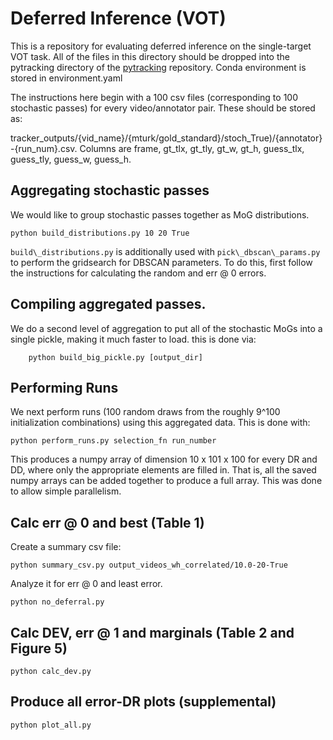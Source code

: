# Deferred Inference (VOT)
This is a repository for evaluating deferred inference on the single-target VOT task. All of the files in this directory should be dropped into the pytracking directory of the [pytracking](https://github.com/visionml/pytracking) repository. Conda environment is stored in environment.yaml

The instructions here begin with a 100 csv files (corresponding to 100 stochastic passes) for every video/annotator pair. These should be stored as:

tracker_outputs/{vid_name}/{mturk/gold_standard}/stoch\_True)/{annotator}-{run\_num}.csv. Columns are frame, gt\_tlx, gt\_tly, gt\_w, gt\_h, guess\_tlx, guess\_tly, guess\_w, guess\_h.

## Aggregating stochastic passes
We would like to group stochastic passes together as MoG distributions.

    python build_distributions.py 10 20 True

`build\_distributions.py` is additionally used with `pick\_dbscan\_params.py` to perform the gridsearch for DBSCAN parameters. To do this, first follow the instructions for calculating the random and err @ 0 errors.

## Compiling aggregated passes.
We do a second level of aggregation to put all of the stochastic MoGs into a single pickle, making it much faster to load. this is done via:

		python build_big_pickle.py [output_dir]

## Performing Runs
We next perform runs (100 random draws from the roughly 9^100 initialization combinations) using this aggregated data. This is done with:

    python perform_runs.py selection_fn run_number

This produces a numpy array of dimension 10 x 101 x 100 for every DR and DD, where only the appropriate elements are filled in. That is, all the saved numpy arrays can be added together to produce a full array. This was done to allow simple parallelism.

## Calc err @ 0 and best (Table 1)
Create a summary csv file:

    python summary_csv.py output_videos_wh_correlated/10.0-20-True

Analyze it for err @ 0 and least error.

    python no_deferral.py

## Calc DEV, err @ 1 and marginals (Table 2 and Figure 5)
    python calc_dev.py

## Produce all error-DR plots (supplemental)
    python plot_all.py

